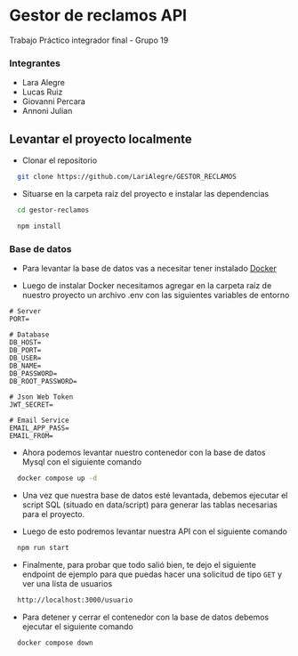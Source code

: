 # Gestor de reclamos API

Trabajo Práctico integrador final - Grupo 19

### Integrantes

- Lara Alegre
- Lucas Ruiz
- Giovanni Percara
- Annoni Julian


## Levantar el proyecto localmente

- Clonar el repositorio

```bash
  git clone https://github.com/LariAlegre/GESTOR_RECLAMOS
```

- Situarse en la carpeta raíz del proyecto e instalar las dependencias

```bash
  cd gestor-reclamos
```

```bash
  npm install
```

### Base de datos

- Para levantar la base de datos vas a necesitar tener instalado [Docker](https://docs.docker.com/engine/install/)

- Luego de instalar Docker necesitamos agregar en la carpeta raíz de nuestro proyecto un archivo .env con las siguientes variables de entorno

```
# Server
PORT=

# Database
DB_HOST=
DB_PORT=
DB_USER=
DB_NAME=
DB_PASSWORD=
DB_ROOT_PASSWORD=

# Json Web Token
JWT_SECRET=

# Email Service
EMAIL_APP_PASS=
EMAIL_FROM=
```

- Ahora podemos levantar nuestro contenedor con la base de datos Mysql con el siguiente comando

```bash
  docker compose up -d
```

- Una vez que nuestra base de datos esté levantada, debemos ejecutar el script SQL (situado en data/script) para generar las tablas necesarias para el proyecto. 

- Luego de esto podremos levantar nuestra API con el siguiente comando

```bash
  npm run start
```

- Finalmente, para probar que todo salió bien, te dejo el siguiente endpoint de ejemplo para que puedas hacer una solicitud de tipo `GET` y ver una lista de usuarios

```bash
  http://localhost:3000/usuario
```

- Para detener y cerrar el contenedor con la base de datos debemos ejecutar el siguiente comando

```bash
  docker compose down
```
